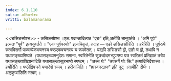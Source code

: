 ```yaml
---
index: 6.1.110
sutra: ङसिङसोश्च
vritti: balamanorama

---
```

<<ङसिङसोश्च>> - ङसिङसोश्च ।एङः पदान्ता॑दित्यत "एङ" इति,अती॑ति चानुवर्तते । "अमि पूर्व" इत्यतः "पूर्व" इत्यनुवर्तते । "एकः पूर्वपरयोः" इत्यधिकृतं, तदाह — एङो ङसिङसोरिति । हरेरिति । पूर्वरूपे रुत्वविसर्गौ पञ्चम्येकवचनस्य षष्ठएकवचनस्य च रूपमेतत् । यद्यपि ङसिङसौ द्वौ, एङौ च द्वौ, तथापि न यथासङ्ख्यमिष्यते ।यथासङ्ख्यमनुदेशः समाना, स्वरितेने॑ति सूत्रच्छेदमभ्युपगम्य यत्र स्वरिततं प्रतिज्ञातं तत्रैव यथासङ्ख्याविज्ञानादिति यथासङ्ख्यसूत्रभाष्ये स्पष्टम् । "अच्च घेः" "उपसर्गे घोः किः" इत्यादिनिर्देशाच्च । हर्योरिति । षष्ठीद्विवचने यणादेशे रूपम् । हरीणामिति । "ह्यस्वनद्यापः" इति नुट् ।नामी॑ति दीर्घः ।अट्कुप्वा॑ङिति णत्वम् । 